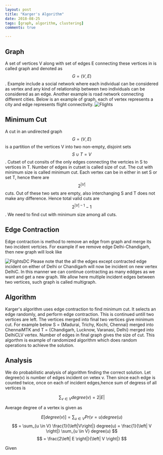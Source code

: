 ```yaml
---
layout: post
title: "Karger's Algorithm"
date: 2018-08-25
tags: [graph, algorithm, clustering]
comments: true

---
```


## Graph
A set of vertices V along with set of edges E connecting these vertices in is called graph and denoted as $$ G=(V,E) $$. Example include a social network where each individual can be considered as vertex and any kind of relationship between two individuals can be considered as an edge. Another example is road network connecting different cities. Below is an example of graph, each of vertex represents a city and edge represents flight connectivity.
![Flights]({{site.baseurl}}/assets/img/flight.png)

## Minimum Cut
A cut in an undirected graph $$ G=(V,E) $$ is a partition of the vertices V into two non-empty, disjoint sets $$ S \cup T = V $$. Cutset of cut consits of the only edges connecting the vertcies in S to vertices in T. Number of edges in cutset is called size of cut. The cut with minimum size is called minimum cut. Each vertex can be in either in set S or set T, hence there are $$ 2^{|V|} $$ cuts. Out of these two sets are empty, also interchanging S and T does not make any difference. Hence total valid cuts are $$ 2^{|V|-1}-1 $$. We need to find cut with minimum size among all cuts.

## Edge Contraction
Edge contraction is method to remove an edge from graph and merge its two incident vertcies. For example if we remove edge Delhi-Chandigarh, then new graph will look like

![FlightsDC]({{site.baseurl}}/assets/img/flight_dc.png)
Please note that the all the edges except contracted edge incident on either of Delhi or Chandigarh will now be incident on new vertex DelhiC. In this manner we can continue contracting as many eddges as we want
and get a new graph. We allow here multiple incident edges between two vertices, such graph is called multigraph.

## Algorithm
Karger's algorithm uses edge contraction to find minimum cut. It selects an edge randomly, and perform edge contraction. This is continued untill two vertices are left. The vertices merged into final two vertices give minimum cut. For example below S = {Madurai, Trichy, Kochi, Chennai} merged into ChennaiMTK and T = {Chandigarh, Lucknow, Varanasi, Delhi} merged into DelhiCLV vertex. Number of edges in final graph gives the size of cut.
This algorthm is example of randomized algorithm which does random operations to achieve the solution.

## Analysis
We do probabilistic analysis of algorithm finding the correct solution. Let degree(v) is number of edges incident on vetex v. Then since each edge is counted twice, once on each of incident edges,hence sum of degress of all vertices is

$$
\sum_{v \in V} degree(v) = 2 \left| E \right |
$$

Average degree of a vertex is given as

$$
E[degree(v)] = \sum_{u \in V} Pr(v=u) degree(u)
$$
$$
= \sum_{u \in V} \frac{1}{\left|V\right|} degree(u)
= \frac{1}{\left| V \right|} \sum_{u \in V} degree(u)
$$
$$
= \frac{2\left| E \right|}{\left| V \right|}
$$

Given
